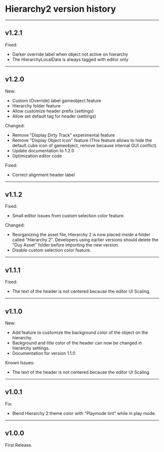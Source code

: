 # Hierarchy2 version history

---

## v1.2.1
Fixed:
- Darker override label when object not active on hierarchy
- The HierarchyLocalData is always tagged with editor only

---

## v1.2.0
New:
- Custom (Override) label gameobject feature
- Hierarchy folder feature
- Allow customize header prefix (settings)
- Allow set default tag for header (settings)

Changed:
- Remove "Display Dirty Track" experimental feature
- Remove "Display Object Icon" feature (This feature allows to hide the default cube icon of gameobject, remove because internal GUI conflict)
- Update documentation to 1.2.0
- Optimization editor code

Fixed:
- Correct alignment header label

---

## v1.1.2
Fixed:
- Small editor issues from custom selection color feature.

Changed:
- Reorganizing the asset file, Hierarchy 2 is now placed inside a folder called "Hierarchy 2". Developers using earlier versions should delete the "Duy Asset" folder before importing the new version.
- Disable custom selection color feature.

---

## v1.1.1
Fixed:
- The text of the header is not centered because the editor UI Scaling.

---

## v1.1.0
New:
- Add feature to customize the background color of the object on the hierarchy.
- Background and title color of the header can now be changed in hierarchy settings.
- Documentation for version 1.1.0

Known Issues:
- The text of the header is not centered because the editor UI Scaling.

---

## v1.0.1
Fix:
- Blend Hierarchy 2 theme color with "Playmode tint" while in play mode.

---

## v1.0.0
First Release.